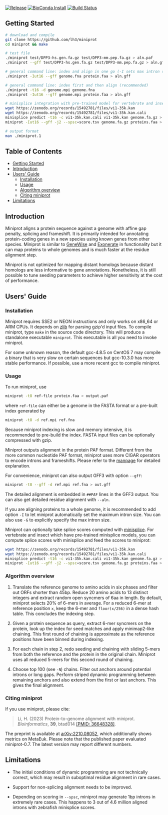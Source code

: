 [![Release](https://img.shields.io/github/v/release/lh3/miniprot)](https://github.com/lh3/miniprot/releases)
[![BioConda Install](https://img.shields.io/conda/dn/bioconda/miniprot.svg?style=flag&label=BioConda%20install)](https://anaconda.org/bioconda/miniprot)
[![Build Status](https://github.com/lh3/miniprot/actions/workflows/ci.yaml/badge.svg)](https://github.com/lh3/miniprot/actions)
## <a name="started"></a>Getting Started
```sh
# download and compile
git clone https://github.com/lh3/miniprot
cd miniprot && make

# test file
./miniprot test/DPP3-hs.gen.fa.gz test/DPP3-mm.pep.fa.gz > aln.paf        # PAF output
./miniprot --gff test/DPP3-hs.gen.fa.gz test/DPP3-mm.pep.fa.gz > aln.gff  # GFF3+PAF output

# general command line: index and align in one go (-I sets max intron size based on genome size)
./miniprot -Iut16 --gff genome.fna protein.faa > aln.gff

# general command line: index first and then align (recommended)
./miniprot -t16 -d genome.mpi genome.fna
./miniprot -Iut16 --gff genome.mpi protein.faa > aln.gff

# minisplice integration with pre-trained model for vertebrate and insect
wget https://zenodo.org/records/15492781/files/vi1-35k.kan
wget https://zenodo.org/records/15492781/files/vi1-35k.kan.cali
minisplice predict -t16 -c vi1-35k.kan.cali vi1-35k.kan genome.fa.gz > score.tsv
miniprot -Iut16 --gff -j2 --spsc=score.tsv genome.fa.gz proteins.faa > align.gff

# output format
man ./miniprot.1
```

## Table of Contents

- [Getting Started](#started)
- [Introduction](#intro)
- [Users' Guide](#uguide)
  - [Installation](#install)
  - [Usage](#usage)
  - [Algorithm overview](#algo)
  - [Citing miniprot](#cite)
- [Limitations](#limit)

## <a name="intro"></a>Introduction

Miniprot aligns a protein sequence against a genome with affine gap penalty,
splicing and frameshift. It is primarily intended for annotating protein-coding
genes in a new species using known genes from other species. Miniprot is
similar to [GeneWise][genewise] and [Exonerate][exonerate] in functionality but
it can map proteins to whole genomes and is much faster at the residue
alignment step.

Miniprot is not optimized for mapping distant homologs because distant homologs
are less informative to gene annotations. Nonetheless, it is still possible to
tune seeding parameters to achieve higher sensitivity at the cost of
performance.

## <a name="uguide"></a>Users' Guide

### <a name="install"></a>Installation

Miniprot requires SSE2 or NEON instructions and only works on x86\_64 or ARM
CPUs. It depends on [zlib][zlib] for parsing gzip'd input files. To compile
miniprot, type `make` in the source code directory. This will produce a
standalone executable `miniprot`. This executable is all you need to invoke
miniprot.

For some unknown reason, the default gcc-4.8.5 on CentOS 7 may compile a binary
that is very slow on certain sequences but gcc-10.3.0 has more stable
performance. If possible, use a more recent gcc to compile miniprot.

### <a name="usage"></a>Usage

To run miniprot, use
```sh
miniprot -t8 ref-file protein.faa > output.paf
```
where `ref-file` can either be a genome in the FASTA format or a pre-built
index generated by
```sh
miniprot -t8 -d ref.mpi ref.fna
```
Because miniprot indexing is slow and memory intensive, it is recommended to
pre-build the index. FASTA input files can be optionally compressed with gzip.

Miniprot outputs alignment in the protein PAF format. Different from the more
common nucleotide PAF format, miniprot uses more CIGAR operators to encode
introns and frameshifts. Please refer to the [manpage][manpage] for detailed explanation.

For convenience, miniprot can also output GFF3 with option `--gff`:
```sh
miniprot -t8 --gff -d ref.mpi ref.fna > out.gff
```
The detailed alignment is embedded in `##PAF` lines in the GFF3 output. You can
also get detailed residue alignment with `--aln`.

If you are aligning proteins to a whole genome, it is recommended to add option
`-I` to let miniprot automatically set the maximum intron size. You can also
use `-G` to explicitly specify the max intron size.

Miniprot can optionally take splice scores computed with [minisplice][minisplice].
For vertebrate and insect which have pre-trained minisplice models,
you can compute splice scores with minisplice and feed the scores to miniprot:
```sh
wget https://zenodo.org/records/15492781/files/vi1-35k.kan
wget https://zenodo.org/records/15492781/files/vi1-35k.kan.cali
minisplice predict -t16 -c vi1-35k.kan.cali vi1-35k.kan genome.fa.gz > score.tsv
miniprot -Iut16 --gff -j2 --spsc=score.tsv genome.fa.gz proteins.faa > align.gff
```

### <a name="algo"></a>Algorithm overview

1. Translate the reference genome to amino acids in six phases and filter out
   ORFs shorter than 45bp. Reduce 20 amino acids to 13 distinct integers and
   extract random open syncmers of 6aa in length. By default, miniprot selects
   20% of 6-mers in average. For a reduced 6-mer at reference position `x`,
   keep the 6-mer and `floor(x/256)` in a dense hash table. This concludes the
   indexing step.

2. Given a protein sequence as query, extract 6-mer syncmers on the protein,
   look up the index for seed matches and apply minimap2-like chaining. This
   first round of chaining is approximate as the reference positions have been
   binned during indexing.

3. For each chain in step 2, redo seeding and chaining with sliding 5-mers from
   both the reference and the protein in the original chain. Miniprot uses all
   reduced 5-mers for this second round of chaining.

4. Choose top 100 (see `-N`) chains. Filter out anchors around potential
   introns or long gaps. Perform striped dynamic programming between remaining
   anchors and also extend from the first or last anchors. This gives the final
   alignment.

### <a name="cite"></a>Citing miniprot

If you use miniprot, please cite:

> Li, H. (2023) Protein-to-genome alignment with miniprot. *Bioinformatics*, **39**, btad014 [[PMID: 36648328]][mp-pmid].

The preprint is available at
[arXiv:2210.08052](https://arxiv.org/abs/2210.08052), which
additionally shows metrics on MetaEuk. Please note that the published paper
evaluated miniprot-0.7. The latest version may report different numbers.

## <a name="limit"></a>Limitations

* The initial conditions of dynamic programming are not technically correct,
  which may result in suboptimal residue alignment in rare cases.

* Support for non-splicing alignment needs to be improved.

* Depending on scoring in `--spsc`, miniprot may generate 1bp introns in
  extremely rare cases. This happens to 3 out of 4.6 million aligned introns
  with zebrafish minisplice scores.

[exonerate]: https://pubmed.ncbi.nlm.nih.gov/15713233/
[genewise]: https://pubmed.ncbi.nlm.nih.gov/15123596/
[mp-pmid]: https://pubmed.ncbi.nlm.nih.gov/36648328/
[zlib]: https://zlib.net
[paftools]: https://github.com/lh3/minimap2/blob/master/misc/paftools.js
[minimap2]: https://github.com/lh3/minimap2
[spaln]: https://github.com/ogotoh/spaln
[spaln2]: https://pubmed.ncbi.nlm.nih.gov/22848105/
[manpage]: https://lh3.github.io/miniprot/miniprot.html
[minisplice]: https://github.com/lh3/minisplice
